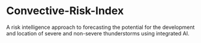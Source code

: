 # Convective-Risk-Index
A risk intelligence approach to forecasting the potential for the development and location of severe and non-severe thunderstorms using integrated AI.
